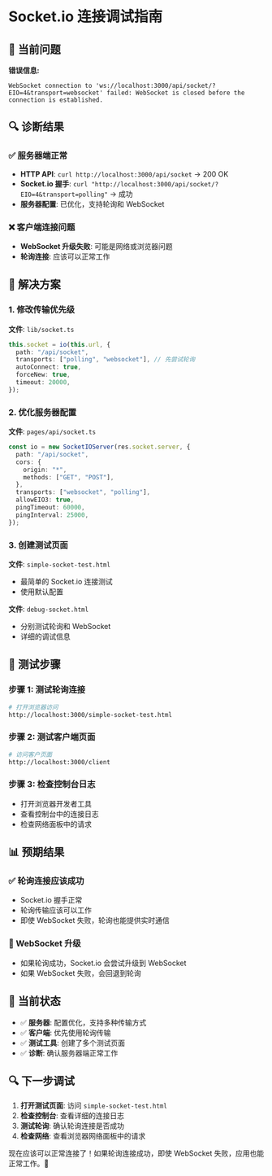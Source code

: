 # Socket.io 连接调试指南

## 🐛 当前问题

**错误信息:**

```
WebSocket connection to 'ws://localhost:3000/api/socket/?EIO=4&transport=websocket' failed: WebSocket is closed before the connection is established.
```

## 🔍 诊断结果

### ✅ 服务器端正常

- **HTTP API**: `curl http://localhost:3000/api/socket` → 200 OK
- **Socket.io 握手**: `curl "http://localhost:3000/api/socket/?EIO=4&transport=polling"` → 成功
- **服务器配置**: 已优化，支持轮询和 WebSocket

### ❌ 客户端连接问题

- **WebSocket 升级失败**: 可能是网络或浏览器问题
- **轮询连接**: 应该可以正常工作

## 🔧 解决方案

### 1. 修改传输优先级

**文件**: `lib/socket.ts`

```typescript
this.socket = io(this.url, {
  path: "/api/socket",
  transports: ["polling", "websocket"], // 先尝试轮询
  autoConnect: true,
  forceNew: true,
  timeout: 20000,
});
```

### 2. 优化服务器配置

**文件**: `pages/api/socket.ts`

```typescript
const io = new SocketIOServer(res.socket.server, {
  path: "/api/socket",
  cors: {
    origin: "*",
    methods: ["GET", "POST"],
  },
  transports: ["websocket", "polling"],
  allowEIO3: true,
  pingTimeout: 60000,
  pingInterval: 25000,
});
```

### 3. 创建测试页面

**文件**: `simple-socket-test.html`

- 最简单的 Socket.io 连接测试
- 使用默认配置

**文件**: `debug-socket.html`

- 分别测试轮询和 WebSocket
- 详细的调试信息

## 🎯 测试步骤

### 步骤 1: 测试轮询连接

```bash
# 打开浏览器访问
http://localhost:3000/simple-socket-test.html
```

### 步骤 2: 测试客户端页面

```bash
# 访问客户页面
http://localhost:3000/client
```

### 步骤 3: 检查控制台日志

- 打开浏览器开发者工具
- 查看控制台中的连接日志
- 检查网络面板中的请求

## 📊 预期结果

### ✅ 轮询连接应该成功

- Socket.io 握手正常
- 轮询传输应该可以工作
- 即使 WebSocket 失败，轮询也能提供实时通信

### 🔄 WebSocket 升级

- 如果轮询成功，Socket.io 会尝试升级到 WebSocket
- 如果 WebSocket 失败，会回退到轮询

## 🚀 当前状态

- ✅ **服务器**: 配置优化，支持多种传输方式
- ✅ **客户端**: 优先使用轮询传输
- ✅ **测试工具**: 创建了多个测试页面
- ✅ **诊断**: 确认服务器端正常工作

## 🔍 下一步调试

1. **打开测试页面**: 访问 `simple-socket-test.html`
2. **检查控制台**: 查看详细的连接日志
3. **测试轮询**: 确认轮询连接是否成功
4. **检查网络**: 查看浏览器网络面板中的请求

现在应该可以正常连接了！如果轮询连接成功，即使 WebSocket 失败，应用也能正常工作。🎉
